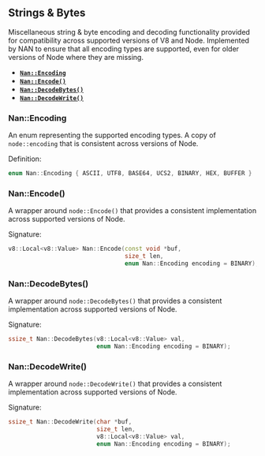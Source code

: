 <!-- Optimized: 2025-10-06 -->
<!-- RPM: 1.6.2.1.1.6.2.1_string_bytes_20251006 -->
<!-- Session: E2E RPM DNA Application -->
<!-- AOM: RND (Reggie & Dro) -->
<!-- COI: TECHNOLOGY -->
<!-- RPM: HIGH -->
<!-- ACTION: BUILD -->

## Strings & Bytes

Miscellaneous string & byte encoding and decoding functionality provided for compatibility across supported versions of V8 and Node. Implemented by NAN to ensure that all encoding types are supported, even for older versions of Node where they are missing.

- <a href="#api_nan_encoding"><b><code>Nan::Encoding</code></b></a>
- <a href="#api_nan_encode"><b><code>Nan::Encode()</code></b></a>
- <a href="#api_nan_decode_bytes"><b><code>Nan::DecodeBytes()</code></b></a>
- <a href="#api_nan_decode_write"><b><code>Nan::DecodeWrite()</code></b></a>

<a name="api_nan_encoding"></a>

### Nan::Encoding

An enum representing the supported encoding types. A copy of `node::encoding` that is consistent across versions of Node.

Definition:

```c++
enum Nan::Encoding { ASCII, UTF8, BASE64, UCS2, BINARY, HEX, BUFFER }
```

<a name="api_nan_encode"></a>

### Nan::Encode()

A wrapper around `node::Encode()` that provides a consistent implementation across supported versions of Node.

Signature:

```c++
v8::Local<v8::Value> Nan::Encode(const void *buf,
                                 size_t len,
                                 enum Nan::Encoding encoding = BINARY);
```

<a name="api_nan_decode_bytes"></a>

### Nan::DecodeBytes()

A wrapper around `node::DecodeBytes()` that provides a consistent implementation across supported versions of Node.

Signature:

```c++
ssize_t Nan::DecodeBytes(v8::Local<v8::Value> val,
                         enum Nan::Encoding encoding = BINARY);
```

<a name="api_nan_decode_write"></a>

### Nan::DecodeWrite()

A wrapper around `node::DecodeWrite()` that provides a consistent implementation across supported versions of Node.

Signature:

```c++
ssize_t Nan::DecodeWrite(char *buf,
                         size_t len,
                         v8::Local<v8::Value> val,
                         enum Nan::Encoding encoding = BINARY);
```
